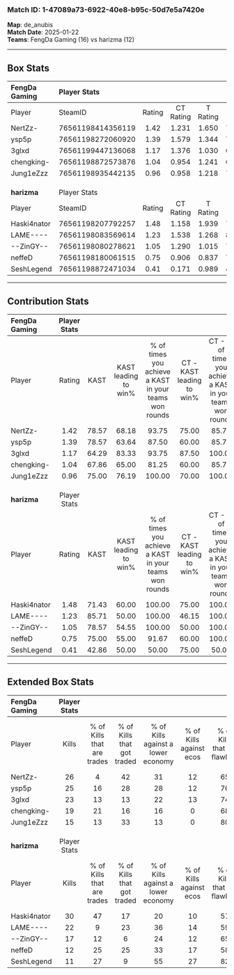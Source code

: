 ### Match ID: 1-47089a73-6922-40e8-b95c-50d7e5a7420e  
**Map**: de_anubis  
**Match Date**: 2025-01-22  
**Teams**: FengDa Gaming (16) vs harizma (12)  

---  

## Box Stats  

| **FengDa Gaming** | Player Stats      |        |           |          |       |       |       |         |        |      |     |
| :- | :- | :-: | :-: | :-: | :-: | :-: | :-: | :-: | :-: | :-: | :-: |
| Player            | SteamID           | Rating | CT Rating | T Rating | KAST  |  ADR  | Kills | Assists | Deaths | K/D  | HS% |
| NertZz-           | 76561198414356119 |  1.42  |   1.231   |  1.650   | 78.57 | 103.3 |  26   |    3    |   19   | 1.37 | 53  |
| ysp5p             | 76561198272060920 |  1.39  |   1.579   |  1.344   | 78.57 | 92.8  |  25   |    7    |   18   | 1.39 | 52  |
| 3glxd             | 76561199447136068 |  1.17  |   1.376   |  1.030   | 64.29 | 75.0  |  23   |    4    |   17   | 1.35 | 26  |
| chengking-        | 76561198872573876 |  1.04  |   0.954   |  1.241   | 67.86 | 66.6  |  19   |    7    |   18   | 1.06 | 63  |
| Jung1eZzz         | 76561198935442135 |  0.96  |   0.958   |  1.218   | 75.00 | 77.4  |  15   |   12    |   21   | 0.71 | 60  |
|                   |                   |        |           |          |       |       |       |         |        |      |     |
|                   |                   |        |           |          |       |       |       |         |        |      |     |
|                   |                   |        |           |          |       |       |       |         |        |      |     |
| **harizma**       | Player Stats      |        |           |          |       |       |       |         |        |      |     |
| Player            | SteamID           | Rating | CT Rating | T Rating | KAST  |  ADR  | Kills | Assists | Deaths | K/D  | HS% |
| Haski4nator       | 76561198207792257 |  1.48  |   1.158   |  1.939   | 71.43 | 107.4 |  30   |    3    |   20   | 1.50 | 43  |
| LAME----          | 76561198083569614 |  1.23  |   1.538   |  1.268   | 85.71 | 90.3  |  22   |   10    |   24   | 0.92 | 50  |
| --ZinGY--         | 76561198080278621 |  1.05  |   1.290   |  1.015   | 78.57 | 68.1  |  17   |    9    |   19   | 0.89 | 29  |
| neffeD            | 76561198180061515 |  0.75  |   0.906   |  0.837   | 75.00 | 53.8  |  12   |    9    |   23   | 0.52 | 75  |
| SeshLegend        | 76561198872471034 |  0.41  |   0.171   |  0.989   | 42.86 | 40.3  |  11   |    1    |   23   | 0.48 | 27  |
---  

## Contribution Stats  

| **FengDa Gaming** | Player Stats |       |                      |                                                        |                           |                                                             |                          |                                                            |
| :- | :-: | :-: | :-: | :-: | :-: | :-: | :-: | :-: |
| Player            |    Rating    | KAST  | KAST leading to win% | % of times you achieve a KAST in your teams won rounds | CT - KAST leading to win% | CT - % of times you achieve a KAST in your teams won rounds | T - KAST leading to win% | T - % of times you achieve a KAST in your teams won rounds |
| NertZz-           |     1.42     | 78.57 |        68.18         |                         93.75                          |           75.00           |                            85.71                            |          64.29           |                           100.00                           |
| ysp5p             |     1.39     | 78.57 |        63.64         |                         87.50                          |           60.00           |                            85.71                            |          66.67           |                           88.89                            |
| 3glxd             |     1.17     | 64.29 |        83.33         |                         93.75                          |           87.50           |                           100.00                            |          80.00           |                           88.89                            |
| chengking-        |     1.04     | 67.86 |        65.00         |                         81.25                          |           60.00           |                            85.71                            |          70.00           |                           77.78                            |
| Jung1eZzz         |     0.96     | 75.00 |        76.19         |                         100.00                         |           70.00           |                           100.00                            |          81.82           |                           100.00                           |
|                   |              |       |                      |                                                        |                           |                                                             |                          |                                                            |
|                   |              |       |                      |                                                        |                           |                                                             |                          |                                                            |
|                   |              |       |                      |                                                        |                           |                                                             |                          |                                                            |
| **harizma**       | Player Stats |       |                      |                                                        |                           |                                                             |                          |                                                            |
| Player            |    Rating    | KAST  | KAST leading to win% | % of times you achieve a KAST in your teams won rounds | CT - KAST leading to win% | CT - % of times you achieve a KAST in your teams won rounds | T - KAST leading to win% | T - % of times you achieve a KAST in your teams won rounds |
| Haski4nator       |     1.48     | 71.43 |        60.00         |                         100.00                         |           75.00           |                           100.00                            |          50.00           |                           100.00                           |
| LAME----          |     1.23     | 85.71 |        50.00         |                         100.00                         |           46.15           |                           100.00                            |          54.55           |                           100.00                           |
| --ZinGY--         |     1.05     | 78.57 |        54.55         |                         100.00                         |           50.00           |                           100.00                            |          60.00           |                           100.00                           |
| neffeD            |     0.75     | 75.00 |        55.00         |                         91.67                          |           60.00           |                           100.00                            |          50.00           |                           83.33                            |
| SeshLegend        |     0.41     | 42.86 |        50.00         |                         50.00                          |           75.00           |                            50.00                            |          37.50           |                           50.00                            |
---  

## Extended Box Stats  

| **FengDa Gaming** | Player Stats |                            |                            |                                    |                         |                              |                                 |        |                             |                                     |                          |                               |                            |
| :- | :-: | :-: | :-: | :-: | :-: | :-: | :-: | :-: | :-: | :-: | :-: | :-: | :-: |
| Player            |    Kills     | % of Kills that are trades | % of Kills that got traded | % of Kills against a lower economy | % of Kills against ecos | % of Kills that are flawless | % of Kills that are close duels | Deaths | % of Deaths that get traded | % of Deaths against a lower economy | % of Deaths against ecos | % of Deaths that are flawless | % of Deaths that are close |
| NertZz-           |      26      |             4              |             42             |                 31                 |           12            |              65              |               12                |   19   |             11              |                 16                  |            5             |              58               |             11             |
| ysp5p             |      25      |             16             |             28             |                 28                 |           12            |              76              |                4                |   18   |             17              |                 17                  |            6             |              50               |             6              |
| 3glxd             |      23      |             13             |             13             |                 22                 |           13            |              74              |                0                |   17   |              6              |                 12                  |            0             |              71               |             0              |
| chengking-        |      19      |             21             |             16             |                 16                 |            0            |              68              |                0                |   18   |             11              |                 17                  |            6             |              72               |             11             |
| Jung1eZzz         |      15      |             13             |             33             |                 13                 |            0            |              80              |                0                |   21   |             33              |                 10                  |            0             |              52               |             14             |
|                   |              |                            |                            |                                    |                         |                              |                                 |        |                             |                                     |                          |                               |                            |
|                   |              |                            |                            |                                    |                         |                              |                                 |        |                             |                                     |                          |                               |                            |
|                   |              |                            |                            |                                    |                         |                              |                                 |        |                             |                                     |                          |                               |                            |
| **harizma**       | Player Stats |                            |                            |                                    |                         |                              |                                 |        |                             |                                     |                          |                               |                            |
| Player            |    Kills     | % of Kills that are trades | % of Kills that got traded | % of Kills against a lower economy | % of Kills against ecos | % of Kills that are flawless | % of Kills that are close duels | Deaths | % of Deaths that get traded | % of Deaths against a lower economy | % of Deaths against ecos | % of Deaths that are flawless | % of Deaths that are close |
| Haski4nator       |      30      |             47             |             17             |                 20                 |           10            |              57              |               10                |   20   |             10              |                 10                  |            10            |              60               |             5              |
| LAME----          |      22      |             9              |             23             |                 36                 |           14            |              59              |               14                |   24   |             38              |                 17                  |            13            |              71               |             0              |
| --ZinGY--         |      17      |             12             |             6              |                 24                 |           12            |              65              |                6                |   19   |             32              |                 11                  |            5             |              79               |             11             |
| neffeD            |      12      |             25             |             25             |                 33                 |           17            |              58              |                8                |   23   |             35              |                 22                  |            9             |              61               |             4              |
| SeshLegend        |      11      |             27             |             9              |                 55                 |           27            |              82              |                0                |   23   |             17              |                 13                  |            9             |              91               |             0              |
